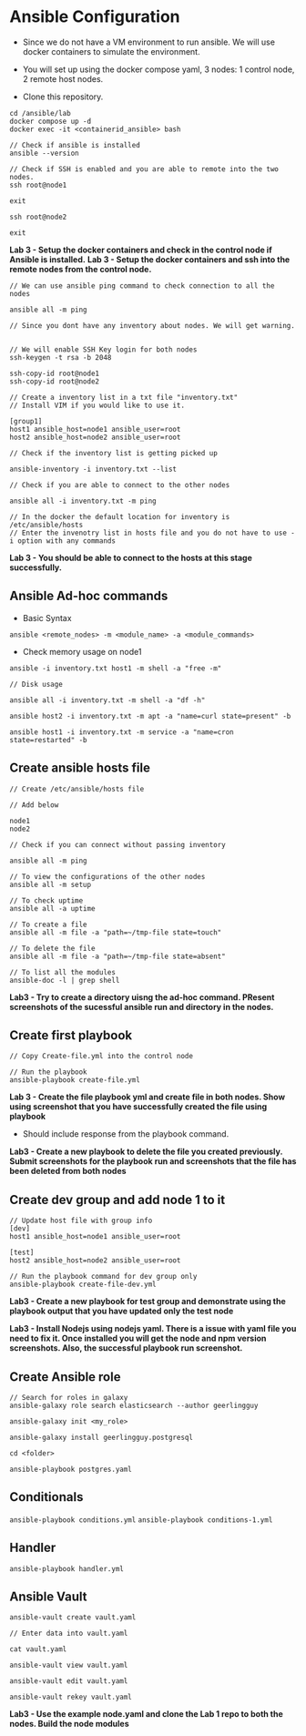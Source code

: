 # Ansible Configuration

- Since we do not have a VM environment to run ansible. We will use docker containers to simulate the environment. 

- You will set up using the docker compose yaml, 3 nodes: 1 control node, 2 remote host nodes.
- Clone this repository. 

```
cd /ansible/lab
docker compose up -d
docker exec -it <containerid_ansible> bash

// Check if ansible is installed
ansible --version 

// Check if SSH is enabled and you are able to remote into the two nodes. 
ssh root@node1

exit

ssh root@node2

exit
```

**Lab 3 - Setup the docker containers and check in the control node if Ansible is installed.**
**Lab 3 - Setup the docker containers and ssh into the remote nodes from the control node.**

```
// We can use ansible ping command to check connection to all the nodes

ansible all -m ping

// Since you dont have any inventory about nodes. We will get warning. 


// We will enable SSH Key login for both nodes
ssh-keygen -t rsa -b 2048

ssh-copy-id root@node1
ssh-copy-id root@node2

// Create a inventory list in a txt file "inventory.txt"
// Install VIM if you would like to use it.

[group1]
host1 ansible_host=node1 ansible_user=root 
host2 ansible_host=node2 ansible_user=root 

// Check if the inventory list is getting picked up 

ansible-inventory -i inventory.txt --list

// Check if you are able to connect to the other nodes

ansible all -i inventory.txt -m ping

// In the docker the default location for inventory is /etc/ansible/hosts
// Enter the invenotry list in hosts file and you do not have to use -i option with any commands

```

**Lab 3 - You should be able to connect to the hosts at this stage successfully.**

## Ansible Ad-hoc commands

- Basic Syntax

`ansible <remote_nodes> -m <module_name> -a <module_commands>`

- Check memory usage on node1

`ansible -i inventory.txt host1 -m shell -a "free -m"`

```
// Disk usage 

ansible all -i inventory.txt -m shell -a "df -h"

ansible host2 -i inventory.txt -m apt -a "name=curl state=present" -b

ansible host1 -i inventory.txt -m service -a "name=cron state=restarted" -b
```

## Create ansible hosts file

```
// Create /etc/ansible/hosts file

// Add below

node1
node2

// Check if you can connect without passing inventory

ansible all -m ping

// To view the configurations of the other nodes
ansible all -m setup

// To check uptime
ansible all -a uptime

// To create a file 
ansible all -m file -a "path=~/tmp-file state=touch"

// To delete the file
ansible all -m file -a "path=~/tmp-file state=absent"

// To list all the modules
ansible-doc -l | grep shell
```

**Lab3 - Try to create a directory uisng the ad-hoc command. PResent screenshots of the sucessful ansible run and directory in the nodes.**

## Create first playbook 

```
// Copy Create-file.yml into the control node

// Run the playbook 
ansible-playbook create-file.yml

```

**Lab 3 - Create the file playbook yml and create file in both nodes. Show using screenshot that you have successfully created the file using playbook**
- Should include response from the playbook command. 

**Lab3 - Create a new playbook to delete the file you created previously. Submit screenshots for the playbook run and screenshots that the file has been deleted from both nodes**

## Create dev group and add node 1 to it

```
// Update host file with group info
[dev]
host1 ansible_host=node1 ansible_user=root 

[test]
host2 ansible_host=node2 ansible_user=root 

// Run the playbook command for dev group only 
ansible-playbook create-file-dev.yml

```

**Lab3 - Create a new playbook for test group and demonstrate using the playbook output that you have updated only the test node**

**Lab3 - Install Nodejs using nodejs yaml. There is a issue with yaml file you need to fix it. Once installed you will get the node and npm version screenshots. Also, the successful playbook run screenshot.**

## Create Ansible role

```
// Search for roles in galaxy
ansible-galaxy role search elasticsearch --author geerlingguy

ansible-galaxy init <my_role>

ansible-galaxy install geerlingguy.postgresql

cd <folder>

ansible-playbook postgres.yaml 
```


## Conditionals

`ansible-playbook conditions.yml`
`ansible-playbook conditions-1.yml`

## Handler

`ansible-playbook handler.yml`

## Ansible Vault

```
ansible-vault create vault.yaml 

// Enter data into vault.yaml 

cat vault.yaml

ansible-vault view vault.yaml

ansible-vault edit vault.yaml

ansible-vault rekey vault.yaml
```

**Lab3 - Use the example node.yaml and clone the Lab 1 repo to both the nodes. Build the node modules** 
